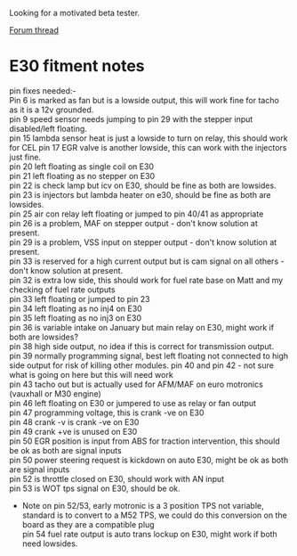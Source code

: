 
Looking for a motivated beta tester.

[Forum thread](https://rusefi.com/forum/viewtopic.php?f=4&t=1668)

# E30 fitment notes  

pin fixes needed:-  
Pin 6 is marked as fan but is a lowside output, this will work fine for tacho as it is a 12v grounded.  
pin 9 speed sensor needs jumping to pin 29 with the stepper input disabled/left floating.  
pin 15 lambda sensor heat is just a lowside to turn on relay, this should work for CEL
pin 17 EGR valve is another lowside, this can work with the injectors just fine.  
pin 20 left floating as single coil on E30  
pin 21 left floating as no stepper on E30  
pin 22 is check lamp but icv on E30, should be fine as both are lowsides.
pin 23 is injectors but lambda heater on e30, should be fine as both are lowsides.  
pin 25 air con relay left floating or jumped to pin 40/41 as appropriate  
pin 26 is a problem, MAF on stepper output - don't know solution at present.  
pin 29 is a problem, VSS input on stepper output - don't know solution at present.  
pin 33 is reserved for a high current output but is cam signal on all others - don't know solution at present.  
pin 32 is extra low side, this should work for fuel rate base on Matt and my checking of fuel rate outputs  
pin 33 left floating or jumped to pin 23  
pin 34 left floating as no inj4 on E30  
pin 35 left floating as no inj3 on E30  
pin 36 is variable intake on January but main relay on E30, might work if both are lowsides?  
pin 38 high side output, no idea if this is correct for transmission output.  
pin 39 normally programming signal, best left floating not connected to high side output for risk of killing other modules.
pin 40 and pin 42 - not sure what is going on here but this will need work  
pin 43 tacho out but is actually used for AFM/MAF on euro motronics (vauxhall or M30 engine)  
pin 46 left floating on E30 or jumpered to use as relay or fan output  
pin 47 programming voltage, this is crank -ve on E30  
pin 48 crank -v is crank -ve on E30  
pin 49 crank +ve is unused on E30  
pin 50 EGR position is input from ABS for traction intervention, this should be ok as both are signal inputs  
pin 50 power steering request is kickdown on auto E30, might be ok as both are signal inputs  
pin 52 is throttle closed on E30, should work with AN input  
pin 53 is WOT tps signal on E30, should be ok.  

- Note on pin 52/53, early motronic is a 3 position TPS not variable, standard is to convert to a M52 TPS, we could do this conversion on the board as they are a compatible plug  
pin 54 fuel rate output is auto trans lockup on E30, might work if both need lowsides.  
